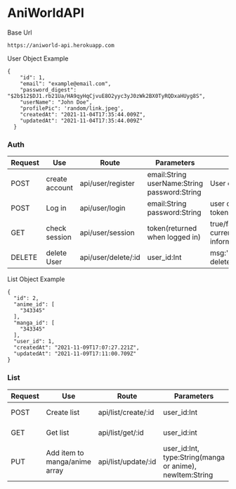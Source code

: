 # AniWorldAPI

Base Url 
```
https://aniworld-api.herokuapp.com
```


User Object Example
``` 
{
    "id": 1,
    "email": "example@email.com",
    "password_digest": "$2b$12$DJ1.rb21Ua/HA9qyHqCjvuE8O2yyc3yJ0zWk2BX0TyRQDxaHUyg8S",
    "userName": "John Doe",
    "profilePic": 'random/link.jpeg',
    "createdAt": "2021-11-04T17:35:44.009Z",
    "updatedAt": "2021-11-04T17:35:44.009Z"
  }
```
### Auth 

Request |Use | Route | Parameters | Return
-----|---- | ---- | ----- |----
POST |create account | api/user/register | email:String userName:String password:String | User object
POST |Log in | api/user/login | email:String password:String | user object and token 
GET |check session | api/user/session | token(returned when logged in) | true/false currentUser information
DELETE | delete User | api/user/delete/:id | user_id:Int | msg:'successfully deleted'

List Object Example
``` 
{
  "id": 2,
  "anime_id": [
    "343345"
  ],
  "manga_id": [
    "343345"
  ],
  "user_id": 1,
  "createdAt": "2021-11-09T17:07:27.221Z",
  "updatedAt": "2021-11-09T17:11:00.709Z"
}
```
### List 

Request | Use | Route | Parameters | Return
-----|-----|-----|-----|-----|
POST|Create list | api/list/create/:id | user_id:Int | List Object 
GET|Get list  | api/list/get/:id | user_id:int | List Object 
PUT|Add item to manga/anime array | api/list/update/:id|user_id:Int, type:String(manga or anime), newItem:String | updated List object 